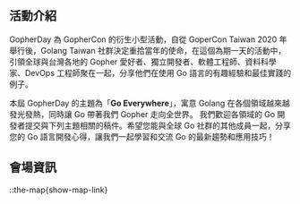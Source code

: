 ## 活動介紹

GopherDay 為 GopherCon 的衍生小型活動，自從 GoperCon Taiwan 2020 年舉行後，Golang Taiwan 社群決定重拾當年的使命，在這個為期一天的活動中，引領全球與台灣各地的 Gopher 愛好者、獨立開發者、軟體工程師、資料科學家、DevOps 工程師聚在一起，分享他們在使用 Go 語言的有趣經驗和最佳實踐的例子。

本屆 GopherDay 的主題為「**Go Everywhere**」，寓意 Golang 在各個領域越來越發光發熱，同時讓 Go 帶著我們 Gopher 走向全世界。
我們歡迎各領域的 Go 開發者提交與下列主題相關的稿件。希望您能與全球 Go 社群的其他成員一起，分享您的 Go 語言開發心得，讓我們一起學習和交流 Go 的最新趨勢和應用技巧！

## 會場資訊
::the-map{show-map-link}
